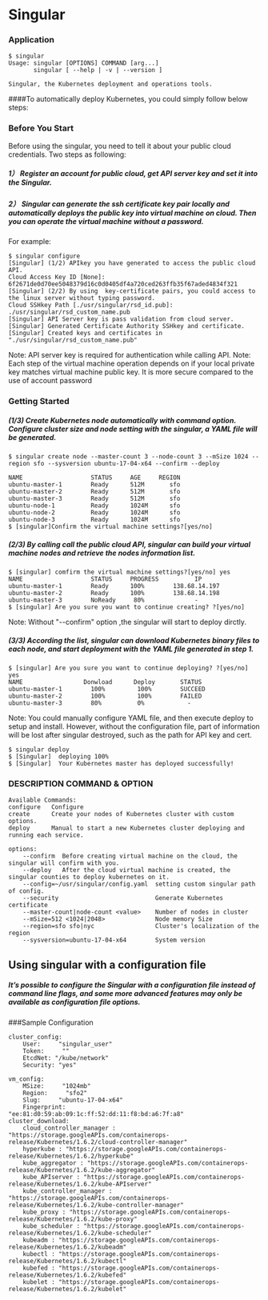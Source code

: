 # Singular

### Application


```
$ singular
Usage: singular [OPTIONS] COMMAND [arg...]
       singular [ --help | -v | --version ]

Singular, the Kubernetes deployment and operations tools.
```
####To automatically deploy Kubernetes, you could simply follow below steps:
### Before You Start
Before using the singular, you need to tell it about your public cloud credentials. Two steps as following:
 
##### 1）  Register an account for public cloud,  get API server key and set it into the Singular.
##### 2）  Singular can generate the ssh certificate key pair locally and automatically deploys the public key into virtual machine on cloud. Then you can operate the virtual machine without a password. 
For example:  
  
```
$ singular configure
[Singular] (1/2) APIkey you have generated to access the public cloud API.
Cloud Access Key ID [None]: 6f2671de0d70ee5048379d16c0d0405df4a720ced263ffb35f67aded4834f321
[Singular] (2/2) By using  key-certificate pairs, you could access to the linux server without typing password.
Cloud SSHkey Path [./usr/singular/rsd_id.pub]: ./usr/singular/rsd_custom_name.pub
[Singular] API Server key is pass validation from cloud server.
[Singular] Generated Certificate Authority SSHkey and certificate.
[Singular] Created keys and certificates in "./usr/singular/rsd_custom_name.pub"
```
Note: API server key is required for authentication while calling API.
Note: Each step of the virtual machine operation depends on if your local private key matches virtual machine public key. It is more secure compared to the use of account password


### Getting Started

##### (1/3) Create Kubernetes node automatically with command option. Configure cluster size and node setting with the singular, a YAML file will be generated.
```
$ singular create node --master-count 3 --node-count 3 --mSize 1024 --region sfo --sysversion ubuntu-17-04-x64 --confirm --deploy

NAME                   STATUS     AGE     REGION  
ubuntu-master-1        Ready      512M       sfo   
ubuntu-master-2        Ready      512M       sfo   
ubuntu-master-3        Ready      512M       sfo         
ubuntu-node-1          Ready      1024M      sfo   
ubuntu-node-2          Ready      1024M      sfo   
ubuntu-node-3          Ready      1024M      sfo
$ [singular]Confirm the virtual machine settings?[yes/no]
```
##### (2/3)  By calling call the public cloud API, singular can build your virtual machine nodes and retrieve the nodes information list.
```
$ [singular] comfirm the virtual machine settings?[yes/no] yes
NAME                   STATUS     PROGRESS          IP
ubuntu-master-1        Ready      100%        138.68.14.197
ubuntu-master-2        Ready      100%        138.68.14.198
ubuntu-master-3        NoReady     80%              -
$ [singular] Are you sure you want to continue creating? ?[yes/no]
```
Note: Without "--confirm" option ,the singular will start to deploy dirctly.

##### (3/3)  According the list, singular can download Kubernetes binary files to each node, and start deployment with the YAML file generated in step 1.
```
$ [singular] Are you sure you want to continue deploying? ?[yes/no] yes
NAME                 Donwload      Deploy       STATUS
ubuntu-master-1        100%         100%        SUCCEED
ubuntu-master-2        100%         100%        FAILED
ubuntu-master-3        80%          0%            -
```

Note: You could manually configure YAML file, and then execute deploy to setup and install. However, without the configuration file, part of information will be lost after singular destroyed, such as the path for API key and cert.
```
$ singular deploy
$ [Singular]  deploying 100%
$ [Singular]  Your Kubernetes master has deployed successfully!

```
### DESCRIPTION COMMAND & OPTION
    
```
Available Commands:
configure   Configure 
create      Create your nodes of Kubernetes cluster with custom options.
deploy      Manual to start a new Kubernetes cluster deploying and running each service.

options:
	--confirm  Before creating virtual machine on the cloud, the singular will confirm with you. 
    --deploy   After the cloud virtual machine is created, the singular counties to deploy kubernetes on it. 
    --config=~/usr/singular/config.yaml  setting custom singular path of config.
    --security                           Generate Kubernetes certificate
    --master-count|node-count <value>	 Number of nodes in cluster
    --mSize=512 <1024|2048>              Node memory Size
    --region=sfo sfo|nyc		    	 Cluster's localization of the region
    --sysversion=ubuntu-17-04-x64        System version        
```
## Using singular with a configuration file
##### It’s possible to configure the Singular with a configuration file instead of command line flags, and some more advanced features may only be available as configuration file options. 

###Sample Configuration

```
cluster_config:
    User:     "singular_user"
    Token:     ""
    EtcdNet: "/kube/network"
    Security: "yes"

vm_config:
    MSize:     "1024mb"
    Region:     "sfo2"
    Slug:     "ubuntu-17-04-x64"
    Fingerprint:      "ee:81:d0:59:ab:09:1c:ff:52:dd:11:f8:bd:a6:7f:a8"
cluster_download:
    cloud_controller_manager : "https://storage.googleAPIs.com/containerops-release/Kubernetes/1.6.2/cloud-controller-manager"
    hyperkube : "https://storage.googleAPIs.com/containerops-release/Kubernetes/1.6.2/hyperkube"
    kube_aggregator : "https://storage.googleAPIs.com/containerops-release/Kubernetes/1.6.2/kube-aggregator"
    kube_APIserver : "https://storage.googleAPIs.com/containerops-release/Kubernetes/1.6.2/kube-APIserver"
    kube_controller_manager : "https://storage.googleAPIs.com/containerops-release/Kubernetes/1.6.2/kube-controller-manager"
    kube_proxy : "https://storage.googleAPIs.com/containerops-release/Kubernetes/1.6.2/kube-proxy"
    kube_scheduler : "https://storage.googleAPIs.com/containerops-release/Kubernetes/1.6.2/kube-scheduler"
    kubeadm : "https://storage.googleAPIs.com/containerops-release/Kubernetes/1.6.2/kubeadm"
    kubectl : "https://storage.googleAPIs.com/containerops-release/Kubernetes/1.6.2/kubectl"
    kubefed : "https://storage.googleAPIs.com/containerops-release/Kubernetes/1.6.2/kubefed"
    kubelet : "https://storage.googleAPIs.com/containerops-release/Kubernetes/1.6.2/kubelet"
```
